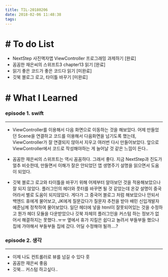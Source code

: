 ```yaml
---
title: TIL-20180206
date: 2018-02-06 11:48:38
tags: 
---
```


# # To do List

- NextStep 사진액자앱 ViewController 프로그래밍 과제하기 [완료]
- 꼼꼼한 재은씨의 스위프트3 chapter13 읽기 [완료]
- 읽기 좋은 코드가 좋은 코드다 읽기 [미완료]
- 깃북 블로그 로고, 타이틀 바꾸기 [미완료]


# # What I Learned

### episode 1. swift

---

- ViewController를 이용해서 다음 화면으로 이동하는 것을 해보았다. 어제 만들었던 Scene을 연결하고 코드를 이용해서 다음화면을 넘기도록 했는데, ViewController가 잘 연결되지 않아서 지우고 여러번 다시 만들어보았다. 앞으로 ViewController에서 코드로 작성해야하는 게 늘어날 것 같은 느낌이 든다..

- 꼼꼼한 재은씨의 스위프트는 역시 꼼꼼하다. 그래서 좋다. 지금 NextStep과 진도가 얼추 비슷한데, 만들면서 이해가 잘은 안되었던 앱 생명주기 설명을 읽으면서 도움이 되었다.

- 깃북 블로그 로고와 타이틀을 바꾸기 위해 어제부터 알아보던 것을 적용해보았으나 잘 되지 않았다. 플러그인의 헤더와 풋터를 바꾸면 될 것 같았는데 온갖 설명이 중국어라서 별로 도움이 되지않았다. 게다가 그 중국어 블로그 처럼 해보았으나 안되서 백엔드 휴에게 물어보고, JK에게 질문갔다가 질문자 추천을 받아 배민 신입개발자 예준님께 정착하여 물어보았다. 일단 헤더에 넣을 html이 잘못되어있는 것을 수정하고 뭔가 헤더 모듈을 다운받았으나 깃북 자체의 플러그인을 커스텀 하는 정보가 없어서 해결하지는 못했다..ㅠㅠ
    옆에서 휴가 지킬은 쉽다고 놀려서 부들부들 했으나 집에 가야해서 부들부들 집에 갔다. 어딜 수정해야 될까....?
  
  
### episode 2. 생각
  
---

- 이제 나도 컨트롤러로 뷰를 넘길 수 있다 훗
- 꼼꼼한 재은씨 좋음
- 깃북... 커스텀 하고싶다..
